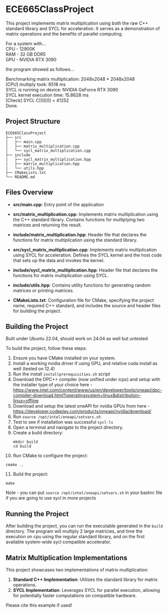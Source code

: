 # ECE665ClassProject

This project implements matrix multiplication using both the raw C++ standard library and SYCL for acceleration. It serves as a demonstration of matrix operations and the benefits of parallel computing.

For a system with... \
CPU - 12900K \
RAM - 32 GB DDR5 \
GPU - NVIDIA RTX 3090 

the program showed as follows...

Benchmarking matrix multiplication: 2048x2048 * 2048x2048 \
[CPU] multiply took: 6518 ms \
SYCL is running on device: NVIDIA GeForce RTX 3090 \
SYCL kernel execution time: 15.8628 ms \
[Check] SYCL C[0][0] = 41252 \
Done. 

## Project Structure

```
ECE665ClassProject
├── src
│   ├── main.cpp
│   ├── matrix_multiplication.cpp
│   └── sycl_matrix_multiplication.cpp
├── include
|   ├── sycl_matrix_multiplication.hpp
|   ├── matrix_multiplication.hpp
│   └── utils.hpp
├── CMakeLists.txt
└── README.md
```

## Files Overview

- **src/main.cpp**: Entry point of the application
  
- **src/matrix_multiplication.cpp**: Implements matrix multiplication using the C++ standard library. Contains functions for multiplying two matrices and returning the result.
  
- **include/matrix_multiplication.hpp**: Header file that declares the functions for matrix multiplication using the standard library.
  
- **src/sycl_matrix_multiplication.cpp**: Implements matrix multiplication using SYCL for acceleration. Defines the SYCL kernel and the host code that sets up the data and invokes the kernel.
  
- **include/sycl_matrix_multiplication.hpp**: Header file that declares the functions for matrix multiplication using SYCL.
  
- **include/utils.hpp**: Contains utility functions for generating random matrices or printing matrices.

- **CMakeLists.txt**: Configuration file for CMake, specifying the project name, required C++ standard, and includes the source and header files for building the project.

## Building the Project

Built under Ubuntu 22.04, should work on 24.04 as well but untested

To build the project, follow these steps:

1. Ensure you have CMake installed on your system.
2. Install a working nvidia driver if using GPU, and relative cuda install as well (tested on 12.4)
3. Run the install `installprerequisities.sh` script
4. Download the DPC++ compiler (now unified under icpx) and setup with the installer type of your choice here - https://www.intel.com/content/www/us/en/developer/tools/oneapi/dpc-compiler-download.html?operatingsystem=linux&distribution-linux=offline
5. Download and setup the latest oneAPI for nvidia GPUs from here - https://developer.codeplay.com/products/oneapi/nvidia/download/
6. Run `source /opt/intel/oneapi/setvars.sh`
7. Test to see if installation was successful `sycl-ls`
8. Open a terminal and navigate to the project directory.
9. Create a build directory:
   ```
   mkdir build
   cd build
   ```
10. Run CMake to configure the project:
   ```
   cmake ..
   ```
11. Build the project:
   ```
   make
   ```

Note - you can put `source /opt/intel/oneapi/setvars.sh` in your bashrc file if you are going to use sycl in more projects

## Running the Project

After building the project, you can run the executable generated in the `build` directory. The program will multiply 2 large matricies, and time the execution on cpu using the regular standard library, and on the first available system-wide sycl compatible accelerator.

## Matrix Multiplication Implementations

This project showcases two implementations of matrix multiplication:

1. **Standard C++ Implementation**: Utilizes the standard library for matrix operations.
2. **SYCL Implementation**: Leverages SYCL for parallel execution, allowing for potentially faster computations on compatible hardware.

Please cite this example if used!
